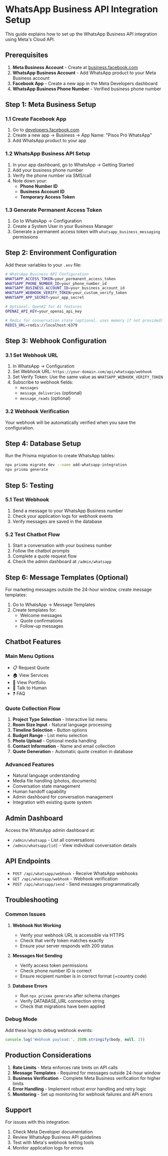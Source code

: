 # WhatsApp Business API Integration Setup

This guide explains how to set up the WhatsApp Business API integration using Meta's Cloud API.

## Prerequisites

1. **Meta Business Account** - Create at [business.facebook.com](https://business.facebook.com)
2. **WhatsApp Business Account** - Add WhatsApp product to your Meta Business account
3. **Facebook App** - Create a new app in the Meta Developers dashboard
4. **WhatsApp Business Phone Number** - Verified business phone number

## Step 1: Meta Business Setup

### 1.1 Create Facebook App
1. Go to [developers.facebook.com](https://developers.facebook.com)
2. Create a new app → Business → App Name: "Pisos Pró WhatsApp"
3. Add WhatsApp product to your app

### 1.2 WhatsApp Business API Setup
1. In your app dashboard, go to WhatsApp → Getting Started
2. Add your business phone number
3. Verify the phone number via SMS/call
4. Note down your:
   - **Phone Number ID**
   - **Business Account ID**
   - **Temporary Access Token**

### 1.3 Generate Permanent Access Token
1. Go to WhatsApp → Configuration
2. Create a System User in your Business Manager
3. Generate a permanent access token with `whatsapp_business_messaging` permissions

## Step 2: Environment Configuration

Add these variables to your `.env` file:

```bash
# WhatsApp Business API Configuration
WHATSAPP_ACCESS_TOKEN=your_permanent_access_token
WHATSAPP_PHONE_NUMBER_ID=your_phone_number_id
WHATSAPP_BUSINESS_ACCOUNT_ID=your_business_account_id
WHATSAPP_WEBHOOK_VERIFY_TOKEN=your_custom_verify_token
WHATSAPP_APP_SECRET=your_app_secret

# Optional: OpenAI for AI features
OPENAI_API_KEY=your_openai_api_key

# Redis for conversation state (optional, uses memory if not provided)
REDIS_URL=redis://localhost:6379
```

## Step 3: Webhook Configuration

### 3.1 Set Webhook URL
1. In WhatsApp → Configuration
2. Set Webhook URL: `https://your-domain.com/api/whatsapp/webhook`
3. Set Verify Token: Use the same value as `WHATSAPP_WEBHOOK_VERIFY_TOKEN`
4. Subscribe to webhook fields:
   - `messages`
   - `message_deliveries` (optional)
   - `message_reads` (optional)

### 3.2 Webhook Verification
Your webhook will be automatically verified when you save the configuration.

## Step 4: Database Setup

Run the Prisma migration to create WhatsApp tables:

```bash
npx prisma migrate dev --name add-whatsapp-integration
npx prisma generate
```

## Step 5: Testing

### 5.1 Test Webhook
1. Send a message to your WhatsApp Business number
2. Check your application logs for webhook events
3. Verify messages are saved in the database

### 5.2 Test Chatbot Flow
1. Start a conversation with your business number
2. Follow the chatbot prompts
3. Complete a quote request flow
4. Check the admin dashboard at `/admin/whatsapp`

## Step 6: Message Templates (Optional)

For marketing messages outside the 24-hour window, create message templates:

1. Go to WhatsApp → Message Templates
2. Create templates for:
   - Welcome messages
   - Quote confirmations
   - Follow-up messages

## Chatbot Features

### Main Menu Options
- 📋 Request Quote
- 🏠 View Services  
- 📸 View Portfolio
- 💬 Talk to Human
- ❓ FAQ

### Quote Collection Flow
1. **Project Type Selection** - Interactive list menu
2. **Room Size Input** - Natural language processing
3. **Timeline Selection** - Button options
4. **Budget Range** - List menu selection
5. **Photo Upload** - Optional media handling
6. **Contact Information** - Name and email collection
7. **Quote Generation** - Automatic quote creation in database

### Advanced Features
- Natural language understanding
- Media file handling (photos, documents)
- Conversation state management
- Human handoff capability
- Admin dashboard for conversation management
- Integration with existing quote system

## Admin Dashboard

Access the WhatsApp admin dashboard at:
- `/admin/whatsapp` - List all conversations
- `/admin/whatsapp/[id]` - View individual conversation details

## API Endpoints

- `POST /api/whatsapp/webhook` - Receive WhatsApp webhooks
- `GET /api/whatsapp/webhook` - Webhook verification
- `POST /api/whatsapp/send` - Send messages programmatically

## Troubleshooting

### Common Issues

1. **Webhook Not Working**
   - Verify your webhook URL is accessible via HTTPS
   - Check that verify token matches exactly
   - Ensure your server responds with 200 status

2. **Messages Not Sending**
   - Verify access token permissions
   - Check phone number ID is correct
   - Ensure recipient number is in correct format (+country code)

3. **Database Errors**
   - Run `npx prisma generate` after schema changes
   - Verify DATABASE_URL connection string
   - Check that migrations have been applied

### Debug Mode
Add these logs to debug webhook events:

```typescript
console.log('Webhook payload:', JSON.stringify(body, null, 2))
```

## Production Considerations

1. **Rate Limits** - Meta enforces rate limits on API calls
2. **Message Templates** - Required for messages outside 24-hour window
3. **Business Verification** - Complete Meta Business verification for higher limits
4. **Error Handling** - Implement robust error handling and retry logic
5. **Monitoring** - Set up monitoring for webhook failures and API errors

## Support

For issues with this integration:
1. Check Meta Developer documentation
2. Review WhatsApp Business API guidelines
3. Test with Meta's webhook testing tools
4. Monitor application logs for errors